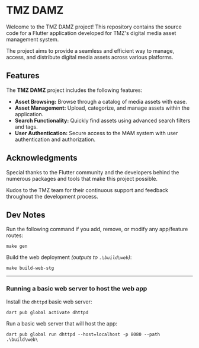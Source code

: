 # TMZ DAMZ

Welcome to the TMZ DAMZ project! This repository contains the source code for a Flutter application developed for TMZ's digital media asset management system.

The project aims to provide a seamless and efficient way to manage, access, and distribute digital media assets across various platforms.

## Features

The **TMZ DAMZ** project includes the following features:

*   **Asset Browsing:** Browse through a catalog of media assets with ease.
*   **Asset Management:** Upload, categorize, and manage assets within the application.
*   **Search Functionality:** Quickly find assets using advanced search filters and tags.
*   **User Authentication:** Secure access to the MAM system with user authentication and authorization.

## Acknowledgments

Special thanks to the Flutter community and the developers behind the numerous packages and tools that make this project possible.

Kudos to the TMZ team for their continuous support and feedback throughout the development process.

## Dev Notes

Run the following command if you add, remove, or modify any app/feature routes:

```
make gen
```

Build the web deployment *(outputs to `.\build\web`)*:

```
make build-web-stg
```

---

### Running a basic web server to host the web app

Install the `dhttpd` basic web server:

```
dart pub global activate dhttpd
```

Run a basic web server that will host the app:

```
dart pub global run dhttpd --host=localhost -p 8080 --path .\build\web\
```
